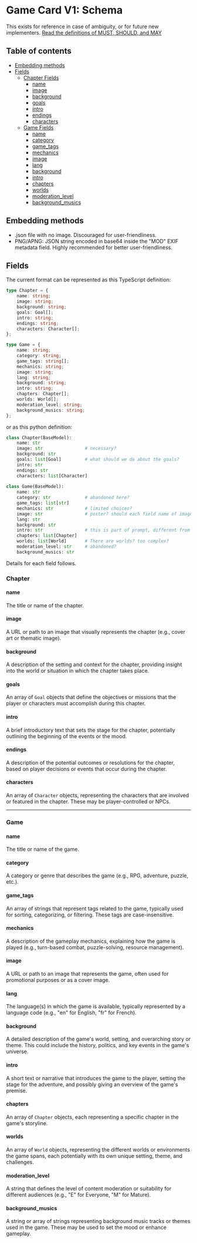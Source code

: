 # Game Card V1: Schema

This exists for reference in case of ambiguity, or for future new implementers.
[Read the definitions of MUST, SHOULD, and MAY](./keyword_definitions.md)

## Table of contents

- [Embedding methods](#embedding-methods)
- [Fields](#fields)
  - [Chapter Fields](#Chapter)
    * [name](#name)
    * [image](#image)
    * [background](#background)
    * [goals](#goals)
    * [intro](#intro)
    * [endings](#endings)
    * [characters](#characters)
  - [Game Fields](#Game)
    * [name](#name)
    * [category](#category)
    * [game_tags](#game_tags)
    * [mechanics](#mechanics)
    * [image](#image)
    * [lang](#lang)
    * [background](#background)
    * [intro](#intro)
    * [chapters](#chapters)
    * [worlds](#worlds)
    * [moderation_level](#moderation_level)
    * [background_musics](#background_musics)

    
## Embedding methods

- .json file with no image. Discouraged for user-friendliness.
- PNG/APNG: JSON string encoded in base64 inside the "MOD" EXIF metadata field. Highly recommended for better user-friendliness.

## Fields

The current format can be represented as this TypeScript definition:

```ts
type Chapter = {
    name: string;
    image: string;
    background: string;
    goals: Goal[];            
    intro: string;
    endings: string;
    characters: Character[];   
};

type Game = {
    name: string;
    category: string;
    game_tags: string[];
    mechanics: string;
    image: string;
    lang: string;
    background: string;
    intro: string;
    chapters: Chapter[]; 
    worlds: World[];
    moderation_level: string;
    background_musics: string;
};
```

or as this python definition:

```python
class Chapter(BaseModel):
    name: str
    image: str                # necessary?
    background: str
    goals: list[Goal]         # what should we do about the goals?
    intro: str
    endings: str
    characters: list[Character]
    
class Game(BaseModel):
    name: str
    category: str             # abandoned here?
    game_tags: list[str]
    mechanics: str            # limited choices?
    image: str                # poster? should each field name of image be aligned? 
    lang: str
    background: str
    intro: str                # this is part of prompt, different from field at character/module card
    chapters: list[Chapter]
    worlds: list[World]       # There are worlds? too complex?
    moderation_level: str     # abandoned?
    background_musics: str
```

Details for each field follows.

### Chapter

#### name
The title or name of the chapter.

#### image
A URL or path to an image that visually represents the chapter (e.g., cover art or thematic image).

#### background
A description of the setting and context for the chapter, providing insight into the world or situation in which the chapter takes place.

#### goals
An array of `Goal` objects that define the objectives or missions that the player or characters must accomplish during this chapter.

#### intro
A brief introductory text that sets the stage for the chapter, potentially outlining the beginning of the events or the mood.

#### endings
A description of the potential outcomes or resolutions for the chapter, based on player decisions or events that occur during the chapter.

#### characters
An array of `Character` objects, representing the characters that are involved or featured in the chapter. These may be player-controlled or NPCs.

---

### Game

#### name
The title or name of the game.

#### category
A category or genre that describes the game (e.g., RPG, adventure, puzzle, etc.).

#### game_tags
An array of strings that represent tags related to the game, typically used for sorting, categorizing, or filtering. These tags are case-insensitive.

#### mechanics
A description of the gameplay mechanics, explaining how the game is played (e.g., turn-based combat, puzzle-solving, resource management).

#### image
A URL or path to an image that represents the game, often used for promotional purposes or as a cover image.

#### lang
The language(s) in which the game is available, typically represented by a language code (e.g., "en" for English, "fr" for French).

#### background
A detailed description of the game's world, setting, and overarching story or theme. This could include the history, politics, and key events in the game's universe.

#### intro
A short text or narrative that introduces the game to the player, setting the stage for the adventure, and possibly giving an overview of the game's premise.

#### chapters
An array of `Chapter` objects, each representing a specific chapter in the game's storyline.

#### worlds
An array of `World` objects, representing the different worlds or environments the game spans, each potentially with its own unique setting, theme, and challenges.

#### moderation_level
A string that defines the level of content moderation or suitability for different audiences (e.g., "E" for Everyone, "M" for Mature).

#### background_musics
A string or array of strings representing background music tracks or themes used in the game. These may be used to set the mood or enhance gameplay.
